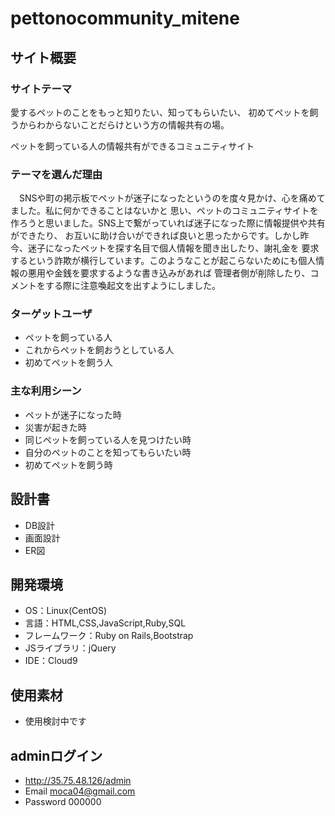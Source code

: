 # pettonocommunity_mitene


## サイト概要
### サイトテーマ
愛するペットのことをもっと知りたい、知ってもらいたい、
初めてペットを飼うからわからないことだらけという方の情報共有の場。

ペットを飼っている人の情報共有ができるコミュニティサイト


### テーマを選んだ理由
　SNSや町の掲示板でペットが迷子になったというのを度々見かけ、心を痛めてました。私に何かできることはないかと
思い、ペットのコミュニティサイトを作ろうと思いました。SNS上で繋がっていれば迷子になった際に情報提供や共有ができたり、
お互いに助け合いができれば良いと思ったからです。しかし昨今、迷子になったペットを探す名目で個人情報を聞き出したり、謝礼金を
要求するという詐欺が横行しています。このようなことが起こらないためにも個人情報の悪用や金銭を要求するような書き込みがあれば
管理者側が削除したり、コメントをする際に注意喚起文を出すようにしました。



### ターゲットユーザ
- ペットを飼っている人
- これからペットを飼おうとしている人
- 初めてペットを飼う人

### 主な利用シーン
- ペットが迷子になった時
- 災害が起きた時
- 同じペットを飼っている人を見つけたい時
- 自分のペットのことを知ってもらいたい時
- 初めてペットを飼う時



## 設計書
- DB設計
- 画面設計
- ER図

## 開発環境
- OS：Linux(CentOS)
- 言語：HTML,CSS,JavaScript,Ruby,SQL
- フレームワーク：Ruby on Rails,Bootstrap
- JSライブラリ：jQuery
- IDE：Cloud9

## 使用素材
- 使用検討中です

## adminログイン
- http://35.75.48.126/admin
- Email moca04@gmail.com
- Password 000000
